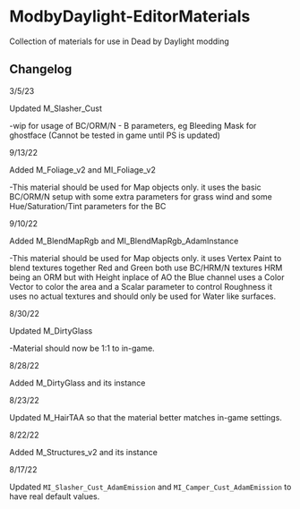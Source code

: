 # ModbyDaylight-EditorMaterials
Collection of materials for use in Dead by Daylight modding

## Changelog

3/5/23

Updated M_Slasher_Cust

-wip for usage of BC/ORM/N - B parameters, eg Bleeding Mask for ghostface (Cannot be tested in game until PS is updated)

9/13/22

Added M_Foliage_v2 and MI_Foliage_v2

-This material should be used for Map objects only. it uses the basic BC/ORM/N setup with some extra parameters for grass wind and some Hue/Saturation/Tint parameters for the BC

9/10/22

Added M_BlendMapRgb and MI_BlendMapRgb_AdamInstance

-This material should be used for Map objects only. it uses Vertex Paint to blend textures together Red and Green both use BC/HRM/N textures HRM being an ORM but with Height inplace of AO the Blue channel uses a Color Vector to color the area and a Scalar parameter to control Roughness it uses no actual textures and should only be used for Water like surfaces. 

8/30/22

Updated M_DirtyGlass

-Material should now be 1:1 to in-game.

8/28/22

Added M_DirtyGlass and its instance

8/23/22

Updated M_HairTAA so that the material better matches in-game settings.

8/22/22

Added M_Structures_v2 and its instance

8/17/22

Updated `MI_Slasher_Cust_AdamEmission` and `MI_Camper_Cust_AdamEmission` to have real default values.
